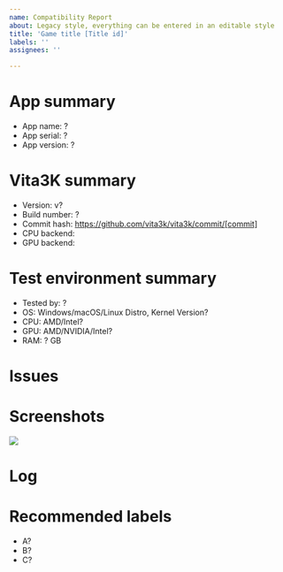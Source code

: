 ```yaml
---
name: Compatibility Report
about: Legacy style, everything can be entered in an editable style
title: 'Game title [Title id]'
labels: ''
assignees: ''

---
```


<!-- Please use the game's name for issue Title -->
<!-- issue Title should be "App name [App serial]". App name should be the title of the English version -->
<!-- Amend ? below with the correct information -->

# App summary
- App name: ?
- App serial: ?
- App version: ?

# Vita3K summary
- Version: v?
- Build number: ?
- Commit hash: https://github.com/vita3k/vita3k/commit/[commit] <!-- Replace "[commit]" with commit hash -->
- CPU backend: <!-- As of today Vita3K uses two CPU backend engines to run games: Unicorn and Dynarmic.
                          When testing games Dynarmic should be prefered as it normally gives better results than Unicorn.
                          You can change the CPU backend on the emu settings -->
- GPU backend: <!-- Vita3K has the option to choose bewteen Vulkan and OpenGL,
                          there is no superior option and one can have better results than other -->

# Test environment summary
- Tested by: ?
- OS: Windows/macOS/Linux Distro, Kernel Version? <!-- Please do not submit test results on Android
                                                                                         as largely different result with PC.
                                                                                         Please submit Android specific issues here
                                                                                         https://github.com/Vita3K/Vita3K-Android/issues -->
- CPU: AMD/Intel?
- GPU: AMD/NVIDIA/Intel?
- RAM: ? GB

# Issues
<!-- Summary of problems -->

# Screenshots
![](https://?)

# Log
<!-- The Vita3K logs are in the same path as the Vita3K itself -->

# Recommended labels
<!-- See https://github.com/Vita3K/compatibility/labels -->
- A?
- B?
- C?
